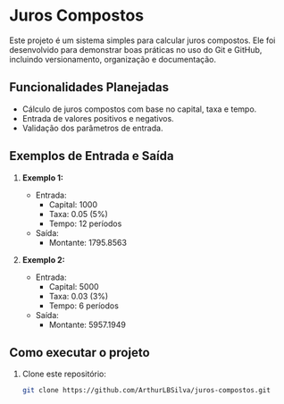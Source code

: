 # Juros Compostos

Este projeto é um sistema simples para calcular juros compostos. Ele foi desenvolvido para demonstrar boas práticas no uso do Git e GitHub, incluindo versionamento, organização e documentação.

## Funcionalidades Planejadas
- Cálculo de juros compostos com base no capital, taxa e tempo.
- Entrada de valores positivos e negativos.
- Validação dos parâmetros de entrada.

## Exemplos de Entrada e Saída

1. **Exemplo 1:**
   - Entrada:
     - Capital: 1000
     - Taxa: 0.05 (5%)
     - Tempo: 12 períodos
   - Saída:
     - Montante: 1795.8563

2. **Exemplo 2:**
   - Entrada:
     - Capital: 5000
     - Taxa: 0.03 (3%)
     - Tempo: 6 períodos
   - Saída:
     - Montante: 5957.1949

## Como executar o projeto
1. Clone este repositório:
   ```bash
   git clone https://github.com/ArthurLBSilva/juros-compostos.git
